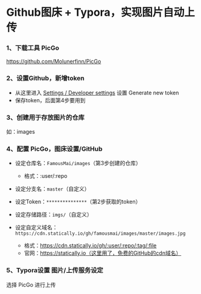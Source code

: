 # Github图床  + Typora，实现图片自动上传

### 1、下载工具 PicGo

https://github.com/Molunerfinn/PicGo

### 2、设置Github，新增token

- 从这里进入 [Settings / Developer settings](https://github.com/settings/tokens) 设置 Generate new token
- 保存token，后面第4步要用到
### 3、创建用于存放图片的仓库

如：images

### 4、配置 PicGo，图床设置/GitHub

- 设定仓库名：`FamousMai/images`（第3步创建的仓库）
  - 格式：:user/:repo

- 设定分支名：`master`（自定义）
- 设定Token：`***************`（第2步获取的token）
- 设定存储路径：`imgs/`（自定义）
- 设定自定义域名：`https://cdn.statically.io/gh/famousmai/images/master/images.jpg`
  - 格式：https://cdn.statically.io/gh/:user/:repo/:tag/:file
  - 官网：https://statically.io（这里用了，免费的GitHub的cdn域名）

### 5、Typora设置 图片/上传服务设定
选择 PicGo 进行上传

